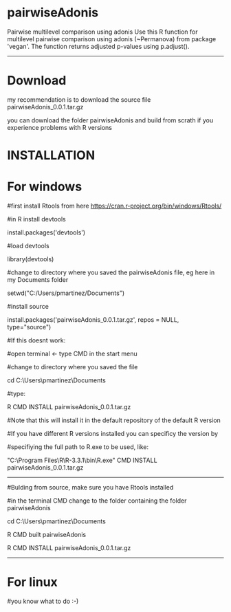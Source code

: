# pairwiseAdonis
Pairwise multilevel comparison using adonis
Use this R function for multilevel pairwise comparison using adonis (~Permanova) from package 'vegan'.
			The function returns adjusted p-values using p.adjust().

_________________________________________________________________________________________________

# Download

my recommendation is to download the source file pairwiseAdonis_0.0.1.tar.gz

you can download the folder pairwiseAdonis and build from scrath if you experience problems with R versions

# INSTALLATION

# For windows
#first install Rtools from here https://cran.r-project.org/bin/windows/Rtools/

#in R install devtools

install.packages('devtools')

#load devtools

library(devtools)

#change to directory where you saved the pairwiseAdonis file, eg here in my Documents folder

setwd("C:/Users/pmartinez/Documents")

#install source

install.packages('pairwiseAdonis_0.0.1.tar.gz', repos = NULL, type="source")

#If this doesnt work:

#open terminal <- type CMD in the start menu

#change to directory where you saved the file

cd C:\Users\pmartinez\Documents

#type:

R CMD INSTALL pairwiseAdonis_0.0.1.tar.gz

#Note that this will install it in the default repository of the default R version

#If you have different R versions installed you can specificy the version by

#specifiying the full path to R.exe to be used, like:

"C:\Program Files\R\R-3.3.1\bin\R.exe" CMD INSTALL pairwiseAdonis_0.0.1.tar.gz

_________________
#Bulding from source, make sure you have Rtools installed

#in the terminal CMD change to the folder containing the folder pairwiseAdonis

cd C:\Users\pmartinez\Documents

R CMD built pairwiseAdonis

R CMD INSTALL pairwiseAdonis_0.0.1.tar.gz


____________________________________
# For linux
#you know what to do :-)

